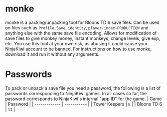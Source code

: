 # monke
monke is a packing/unpacking tool for Bloons TD 6 save files. Can be used on files such as `Profile.Save`, `identity`, `player-index-PRODUCTION` and anything else with the same save file encoding. Allows for modification of save files to give monkey money, instant monkeys, change levels, give exp, etc. You use this tool at your own risk, as abusing it could cause your NinjaKiwi account to be banned. For instructions on how to use monke, download it and run it without any arguments.

# Passwords
To pack or unpack a save file you need a password, the following is a list of passwords corresponding to NinjaKiwi games. In all cases so far, the password corresponds to NinjaKiwi's internal "app ID" for the game.
| Game          | Password    |
| ------------- | ----------- |
| Tower Keepers | `8`         |
| Bloons TD 6   | `11`        |
